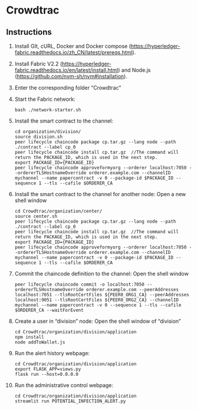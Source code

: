 # Crowdtrac
## Instructions

1.	Install GIt, cURL, Docker and Docker compose (https://hyperledger-fabric.readthedocs.io/zh_CN/latest/prereqs.html).
2.	Install Fabric V2.2 (https://hyperledger-fabric.readthedocs.io/en/latest/install.html) and Node.js (https://github.com/nvm-sh/nvm#installation).
3.	Enter the corresponding folder “Crowdtrac”
4.	Start the Fabric network:
	```setup
	bash ./network-starter.sh
	```
5.	Install the smart contract to the channel:
	```setup
	cd organization/division/
	source division.sh
	peer lifecycle chaincode package cp.tar.gz --lang node --path ./contract --label cp_0
	peer lifecycle chaincode install cp.tar.gz  //The command will return the PACKAGE_ID, which is used in the next step.
	export PACKAGE_ID={PACKAGE_ID}	
	peer lifecycle chaincode approveformyorg --orderer localhost:7050 --ordererTLSHostnameOverride orderer.example.com --channelID mychannel --name papercontract -v 0 --package-id $PACKAGE_ID --sequence 1 --tls --cafile $ORDERER_CA
	```
6.	Install the smart contract to the channel for another node:
	Open a new shell window
	```setup
	cd Crowdtrac/organization/center/
	source center.sh 
	peer lifecycle chaincode package cp.tar.gz --lang node --path ./contract --label cp_0
	peer lifecycle chaincode install cp.tar.gz  //The command will return the PACKAGE_ID, which is used in the next step.
	export PACKAGE_ID={PACKAGE_ID}	
	peer lifecycle chaincode approveformyorg --orderer localhost:7050 --ordererTLSHostnameOverride orderer.example.com --channelID mychannel --name papercontract -v 0 --package-id $PACKAGE_ID --sequence 1 --tls --cafile $ORDERER_CA
	```
7.	Commit the chaincode definition to the channel:
	Open the shell window
	```setup
	peer lifecycle chaincode commit -o localhost:7050 --ordererTLSHostnameOverride orderer.example.com --peerAddresses localhost:7051 --tlsRootCertFiles ${PEER0_ORG1_CA} --peerAddresses localhost:9051 --tlsRootCertFiles ${PEER0_ORG2_CA} --channelID mychannel --name papercontract -v 0 --sequence 1 --tls --cafile $ORDERER_CA --waitForEvent
	```

8.	Create a user in “division” node:
	Open the shell window of “division”
	```setup
	cd Crowdtrac/organization/division/application
	npm install
	node addToWallet.js
	```

9.	Run the alert history webpage:
	```setup
	cd Crowdtrac/organization/division/application
	export FLASK_APP=views.py
	flask run --host=0.0.0.0
	```
10.	Run the administrative control webpage:
	```setup
	cd Crowdtrac/organization/division/application
	streamlit run POTENTIAL_INFECTION_ALERT.py
	```
